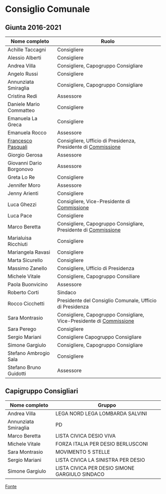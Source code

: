 # Consiglio Comunale

## Giunta 2016-2021

| Nome completo | Ruolo |
| ------------- | ----- |
| Achille Taccagni | Consigliere |
| Alessio Alberti | Consigliere |
| Andrea Villa | Consigliere, Capogruppo Consigliare |
| Angelo Russi | Consigliere |
| Annunziata Smiraglia | Consigliere, Capogruppo Consigliare |
| Cristina Redi | Assessore |
| Daniele Mario Commatteo | Consigliere |
| Emanuela La Greca | Consigliere |
| Emanuela Rocco | Assessore |
| [Francesco Pasquali](/data/persone/francesco-pasquali.md) | Consigliere, Ufficio di Presidenza, Presidente di [Commissione](/data/commissioni-consiliari/ambiente-infrastrutture-mobilita.md) |
| Giorgio Gerosa | Assessore |
| Giovanni Dario Borgonovo | Assessore |
| Greta Lo Re | Consigliere |
| Jennifer Moro | Assessore |
| Jenny Arienti | Consigliere | invitata |
| Luca Ghezzi | Consigliere, Vice-Presidente di [Commissione](/data/commissioni-consiliari/bilancio-e-societa-partecipate.md) |
| Luca Pace | Consigliere |
| Marco Beretta | Consigliere, Capogruppo Consigliare, Presidente di [Commissione](/data/commissioni-consiliari/bilancio-e-societa-partecipate.md) |
| Marialuisa Ricchiuti | Consigliere |
| Mariangela Ravasi | Consigliere |
| Marta Sicurello | Consigliere | invitata |
| Massimo Zanello | Consigliere, Ufficio di Presidenza |
| Michele Vitale | Consigliere, Capogruppo Consiliare |
| Paola Buonvicino | Assessore |
| Roberto Corti | Sindaco |
| Rocco Cicchetti | Presidente del Consiglio Comunale, Ufficio di Presidenza |
| Sara Montrasio | Consigliere, Capogruppo Consigliare, Vice-Presidente di [Commissione](/data/commissioni-consiliari/ambiente-infrastrutture-mobilita.md#presidenza) |
| Sara Perego | Consigliere |
| Sergio Mariani | Consigliere Capogruppo Consigliare |
| Simone Gargiulo | Consigliere, Capogruppo Consigliare |
| Stefano Ambrogio Sala | Consigliere |
| Stefano Bruno Guidotti | Assessore |

## Capigruppo Consigliari

| Nome completo | Gruppo |
| ------------- | ------ |
| Andrea Villa | LEGA NORD LEGA LOMBARDA SALVINI |
| Annunziata Smiraglia | PD |
| Marco Beretta | LISTA CIVICA DESIO VIVA |
| Michele Vitale | FORZA ITALIA PER DESIO BERLUSCONI |
| Sara Montrasio | MOVIMENTO 5 STELLE |
| Sergio Mariani | LISTA CIVICA LA SINISTRA PER DESIO |
| Simone Gargiulo | LISTA CIVICA PER DESIO SIMONE GARGIULO SINDACO |

[Fonte](http://comune.desio.mb.it/servizi/menu/dinamica.aspx?idArea=8882&idCat=16560&ID=16560&TipoElemento=categoria)
